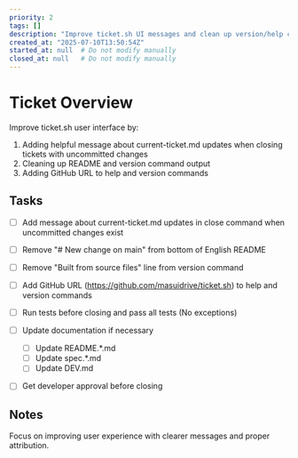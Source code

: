 ```yaml
---
priority: 2
tags: []
description: "Improve ticket.sh UI messages and clean up version/help commands"
created_at: "2025-07-10T13:50:54Z"
started_at: null  # Do not modify manually
closed_at: null   # Do not modify manually
---
```


# Ticket Overview

Improve ticket.sh user interface by:
1. Adding helpful message about current-ticket.md updates when closing tickets with uncommitted changes
2. Cleaning up README and version command output
3. Adding GitHub URL to help and version commands

## Tasks

- [ ] Add message about current-ticket.md updates in close command when uncommitted changes exist
- [ ] Remove "# New change on main" from bottom of English README
- [ ] Remove "Built from source files" line from version command
- [ ] Add GitHub URL (https://github.com/masuidrive/ticket.sh) to help and version commands
- [ ] Run tests before closing and pass all tests (No exceptions)
- [ ] Update documentation if necessary
  - [ ] Update README.*.md
  - [ ] Update spec.*.md
  - [ ] Update DEV.md
- [ ] Get developer approval before closing


## Notes

Focus on improving user experience with clearer messages and proper attribution.

